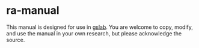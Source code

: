 # ra-manual

This manual is designed for use in [gslab](https://github.com/gslab-econ). You are welcome to copy, modify, and use the manual in your own research, but please acknowledge the source.
